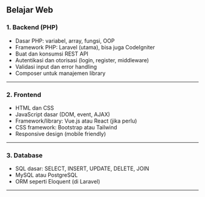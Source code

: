 ## Belajar Web

### 1. Backend (PHP)

* Dasar PHP: variabel, array, fungsi, OOP
* Framework PHP: Laravel (utama), bisa juga CodeIgniter
* Buat dan konsumsi REST API
* Autentikasi dan otorisasi (login, register, middleware)
* Validasi input dan error handling
* Composer untuk manajemen library

---

### 2. Frontend

* HTML dan CSS
* JavaScript dasar (DOM, event, AJAX)
* Framework/library: Vue.js atau React (jika perlu)
* CSS framework: Bootstrap atau Tailwind
* Responsive design (mobile friendly)

---

### 3. Database

* SQL dasar: SELECT, INSERT, UPDATE, DELETE, JOIN
* MySQL atau PostgreSQL
* ORM seperti Eloquent (di Laravel)

---
